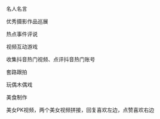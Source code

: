 名人名言

优秀摄影作品巡展

热点事件评说

视频互动游戏

收集抖音热门视频、点评抖音热门账号

套路跟拍

玩偶木偶戏

美食制作

美女PK视频，两个美女视频拼接，回复喜欢左边，点赞喜欢右边
